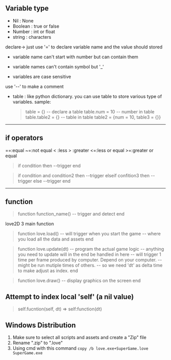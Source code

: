 ## Variable type

* Nil : None
* Boolean : true or false
* Number : int or float
* string : characters

declare-> just use '=' to declare variable name  and the value should stored

* variable name can't start with number but can contain them

* variable names can't contain symbol but '_'

* variables are case sensitive

use '--' to make a comment

* table : like python dictionary. you can use table to store various type of variables.
  sample:
  
  > table = {} -- declare a table
  > table.num = 10 -- number in table
  > table.table2 = {} -- table in table
  > table2 = {num = 10, table3 = {}}

---
## if operators
==:equal
~=:not equal
< :less
\> :greater
<=:less or equal
\>=:greater or equal

> if condition then
> 	--trigger
> end

> if condition and condition2 then
> 	--trigger
> elseif confition3 then
>     --trigger
> else
> 	--trigger
> end

---

## function

> function function_name()
>	-- trigger and detect
>end

love2D 3 main function

>function love.load()
>	-- will trigger when you start the game
>	-- where you load all the data and assets
>end

>function love.update(dt)
>	-- program the actual game logic
>	-- anything you need to update will in the end be handled in here
>	-- will trigger 1 time per frame produced by computer. Depend on your computer.
>	-- might be run mutiple times of others.
>	-- so we need 'dt' as delta time to make adjust as index.
>end

>function love.draw()
>	-- display graphics on the screen
>end

## Attempt to index local 'self' (a nil value)

> self.fucntion(self, dt) => self:function(dt)

## Windows Distribution

1. Make sure to select all scripts and assets and create a "Zip" file
2. Rename ".zip" to ".love"
3. Using cmd with this command    `copy /b love.exe+SuperGame.love SuperGame.exe`
